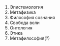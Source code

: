 
1. Эпистемология
2. Метафизика
3. Философия сознания
4. Свобода воли
5. Онтология
6. Этика
7. Метафилософия(?)
